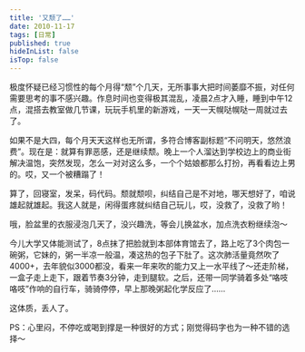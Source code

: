 ```yaml
---
title: '又颓了……'
date: 2010-11-17 
tags: [日常]
published: true
hideInList: false
isTop: false
---
```


极度怀疑已经习惯性的每个月得“颓”个几天，无所事事大把时间萎靡不振，对任何需要思考的事不感兴趣。作息时间也变得极其混乱，凌晨2点才入睡，睡到中午12点，混搭去教室做几节课，玩玩手机里的新游戏，一天一天幌哒幌哒一周就过去了。

如果不是大四，每个月天天这样也无所谓，多符合博客副标题“不问明天，悠然浪费”。现在是：就算有罪恶感，还是继续颓。晚上一个人溜达到学校边上的商业街解决温饱，突然发现，怎么一对对这么多，一个个姑娘都那么打扮，再看看边上男的。哎，又一个被糟蹋了！

算了，回寝室，发呆，码代码。颓就颓呗，纠结自己是不对地，哪天想好了，咱说雄起就雄起。我这人就是，闲得蛋疼就纠结自己玩儿，哎，没救了，没救了哟！

哦，脸盆里的衣服浸泡几天了，没兴趣洗，等会儿换盆水，加点洗衣粉继续泡～

<!--more-->

今儿大学又体能测试了，8点抹了把脸就到本部体育馆去了，路上吃了3个肉包一碗粥，它妹的，粥一半凉一般温，凑这热的包子下肚了。这次肺活量竟然吹了4000+，去年貌似3000都没，看来一年来吹的能力又上一水平线了～还走阶梯，一盒子走上走下，跟着节奏3分钟，走到腿软。之后，还带一同学骑着多处“咯吱咯吱”作响的自行车，骑骑停停，早上那晚粥起化学反应了……

这体质，丢人了。

PS：心里闷，不停吃或喝到撑是一种很好的方式；刚觉得码字也为一种不错的选择～